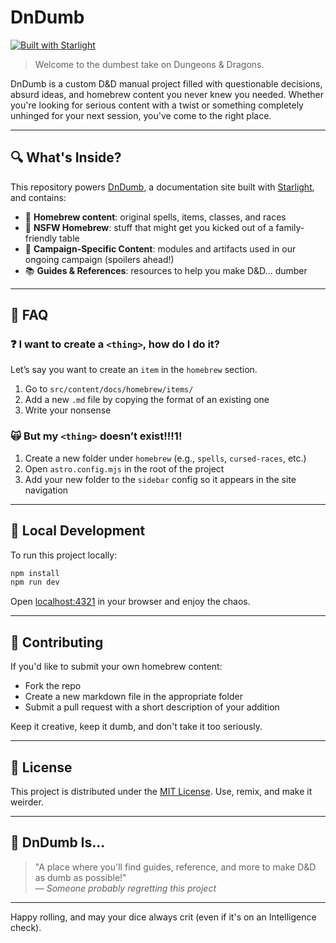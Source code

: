 # DnDumb

[![Built with Starlight](https://astro.badg.es/v2/built-with-starlight/tiny.svg)](https://starlight.astro.build)

> Welcome to the dumbest take on Dungeons & Dragons.

DnDumb is a custom D&D manual project filled with questionable decisions, absurd ideas, and homebrew content you never knew you needed. Whether you're looking for serious content with a twist or something completely unhinged for your next session, you've come to the right place.

---

## 🔍 What's Inside?

This repository powers [DnDumb](https://your-site-url.com), a documentation site built with [Starlight](https://starlight.astro.build), and contains:

- 🧪 **Homebrew content**: original spells, items, classes, and races
- 🔞 **NSFW Homebrew**: stuff that might get you kicked out of a family-friendly table
- 🎲 **Campaign-Specific Content**: modules and artifacts used in our ongoing campaign (spoilers ahead!)
- 📚 **Guides & References**: resources to help you make D&D... dumber

---

## 🧙 FAQ

### ❓ I want to create a `<thing>`, how do I do it?

Let’s say you want to create an `item` in the `homebrew` section.

1. Go to `src/content/docs/homebrew/items/`
2. Add a new `.md` file by copying the format of an existing one
3. Write your nonsense

### 🙀 But my `<thing>` doesn’t exist!!!1!

1. Create a new folder under `homebrew` (e.g., `spells`, `cursed-races`, etc.)
2. Open `astro.config.mjs` in the root of the project
3. Add your new folder to the `sidebar` config so it appears in the site navigation

---

## 🚀 Local Development

To run this project locally:

```bash
npm install
npm run dev
```

Open [localhost:4321](http://localhost:4321) in your browser and enjoy the chaos.

---

## 🧠 Contributing

If you'd like to submit your own homebrew content:

- Fork the repo
- Create a new markdown file in the appropriate folder
- Submit a pull request with a short description of your addition

Keep it creative, keep it dumb, and don't take it too seriously.

---

## 📜 License

This project is distributed under the [MIT License](LICENSE). Use, remix, and make it weirder.

---

## 🤡 DnDumb Is...

> "A place where you'll find guides, reference, and more to make D&D as dumb as possible!"  
> — *Someone probably regretting this project*

---

Happy rolling, and may your dice always crit (even if it's on an Intelligence check).